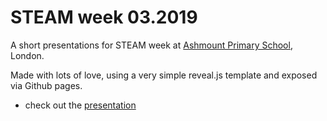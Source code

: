 # STEAM week 03.2019

A short presentations for STEAM week at [Ashmount Primary School](http://www.ashmountprimaryschool.co.uk/), London.

Made with lots of love, using a very simple reveal.js template and exposed via Github pages.

- check out the [presentation](./slides)
